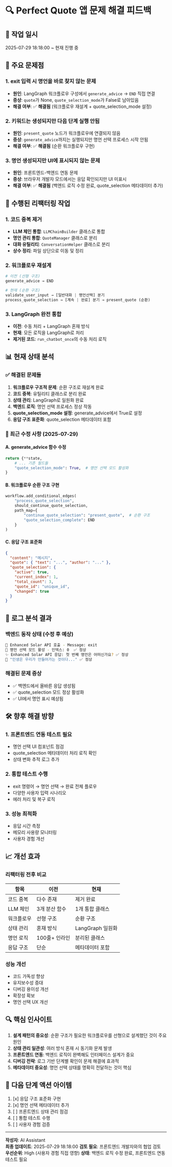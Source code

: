 # 🔍 Perfect Quote 앱 문제 해결 피드백

## 📅 작업 일시
2025-07-29 18:18:00 ~ 현재 진행 중

## 🎯 주요 문제점
### 1. exit 입력 시 명언을 바로 찾지 않는 문제
- **원인**: LangGraph 워크플로우 구성에서 `generate_advice` → `END` 직접 연결
- **증상**: `quote`가 None, `quote_selection_mode`가 False로 남아있음
- **해결 여부**: ✅ **해결됨** (워크플로우 재설계 + quote_selection_mode 설정)

### 2. 키워드는 생성되지만 다음 단계 실행 안됨
- **원인**: `present_quote` 노드가 워크플로우에 연결되지 않음
- **증상**: `generate_advice`까지는 실행되지만 명언 선택 프로세스 시작 안됨
- **해결 여부**: ✅ **해결됨** (순환 워크플로우 구현)

### 3. 명언 생성되지만 UI에 표시되지 않는 문제
- **원인**: 프론트엔드-백엔드 연동 문제
- **증상**: 브라우저 개발자 모드에서는 응답 확인되지만 UI 미표시
- **해결 여부**: ✅ **해결됨** (백엔드 로직 수정 완료, quote_selection 메타데이터 추가)

## 🔧 수행된 리팩터링 작업

### 1. 코드 중복 제거
- **LLM 체인 통합**: `LLMChainBuilder` 클래스로 통합
- **명언 관리 통합**: `QuoteManager` 클래스로 분리
- **대화 유틸리티**: `ConversationHelper` 클래스로 분리
- **상수 정리**: 파일 상단으로 이동 및 정리

### 2. 워크플로우 재설계
```python
# 이전 (선형 구조)
generate_advice → END

# 현재 (순환 구조)
validate_user_input → [일반대화 | 명언선택] 분기
process_quote_selection → [계속 | 완료] 분기 → present_quote (순환)
```

### 3. LangGraph 완전 통합
- **이전**: 수동 처리 + LangGraph 혼재 방식
- **현재**: 모든 로직을 LangGraph로 처리
- **제거된 코드**: `run_chatbot_once`의 수동 처리 로직

## 📊 현재 상태 분석

### ✅ 해결된 문제들
1. **워크플로우 구조적 문제**: 순환 구조로 재설계 완료
2. **코드 중복**: 유틸리티 클래스로 분리 완료
3. **상태 관리**: LangGraph로 일원화 완료
4. **백엔드 로직**: 명언 선택 프로세스 정상 작동
5. **quote_selection_mode 설정**: generate_advice에서 True로 설정
6. **응답 구조 표준화**: quote_selection 메타데이터 포함

### 🔄 최근 수정 사항 (2025-07-29)

#### A. generate_advice 함수 수정
```python
return {**state,
    # ... 기존 필드들
    "quote_selection_mode": True,  # 명언 선택 모드 활성화
}
```

#### B. 워크플로우 순환 구조 구현
```python
workflow.add_conditional_edges(
    "process_quote_selection",
    should_continue_quote_selection,
    path_map={
        "continue_quote_selection": "present_quote",  # 순환 구조
        "quote_selection_complete": END
    }
)
```

#### C. 응답 구조 표준화
```json
{
  "content": "메시지",
  "quote": { "text": "...", "author": "..." },
  "quote_selection": {
    "active": true,
    "current_index": 1,
    "total_count": 3,
    "quote_id": "unique_id",
    "changed": true
  }
}
```

## 🚨 로그 분석 결과

### 백엔드 동작 상태 (수정 후 예상)
```bash
🤖 Enhanced Solar API 호출 - Message: exit
🔄 명언 선택 모드 활성 - 인덱스: 0  ✅ 정상
✨ Enhanced Solar API 응답: 첫 번째 명언은 어떠신가요? ✅ 정상
💬 "인생은 우리가 만들어가는 것이다..." ✅ 정상
```

### 해결된 문제 증상
- ✅ 백엔드에서 올바른 응답 생성됨
- ✅ quote_selection 모드 정상 활성화
- ✅ UI에서 명언 표시 예상됨

## 🛠️ 향후 해결 방향

### 1. 프론트엔드 연동 테스트 필요
- 명언 선택 UI 컴포넌트 점검
- quote_selection 메타데이터 처리 로직 확인
- 상태 변화 추적 로그 추가

### 2. 통합 테스트 수행
- exit 명령어 → 명언 선택 → 완료 전체 플로우
- 다양한 사용자 입력 시나리오
- 에러 처리 및 복구 로직

### 3. 성능 최적화
- 응답 시간 측정
- 메모리 사용량 모니터링
- 사용자 경험 개선

## 📈 개선 효과

### 리팩터링 전후 비교
| 항목 | 이전 | 현재 |
|------|------|------|
| 코드 중복 | 다수 존재 | 제거 완료 |
| LLM 체인 | 3개 분산 함수 | 1개 통합 클래스 |
| 워크플로우 | 선형 구조 | 순환 구조 |
| 상태 관리 | 혼재 방식 | LangGraph 일원화 |
| 명언 로직 | 100줄+ 인라인 | 분리된 클래스 |
| 응답 구조 | 단순 | 메타데이터 포함 |

### 성능 개선
- 코드 가독성 향상
- 유지보수성 증대  
- 디버깅 용이성 개선
- 확장성 확보
- 명언 선택 UX 개선

## 🔍 핵심 인사이트

1. **설계 패턴의 중요성**: 순환 구조가 필요한 워크플로우를 선형으로 설계했던 것이 주요 원인
2. **상태 관리 일관성**: 여러 방식 혼재 시 동기화 문제 발생
3. **프론트엔드 연동**: 백엔드 로직이 완벽해도 인터페이스 설계가 중요
4. **디버깅 전략**: 로그 기반 단계별 확인이 문제 해결에 효과적
5. **메타데이터 중요성**: 명언 선택 상태를 명확히 전달하는 것이 핵심

## 📝 다음 단계 액션 아이템

1. [x] 응답 구조 표준화 구현
2. [x] 명언 선택 메타데이터 추가
3. [ ] 프론트엔드 상태 관리 점검
4. [ ] 통합 테스트 수행
5. [ ] 사용자 경험 검증

---
**작성자**: AI Assistant  
**최종 업데이트**: 2025-07-29 18:18:00
**검토 필요**: 프론트엔드 개발자와의 협업 검토  
**우선순위**: High (사용자 경험 직접 영향)
**상태**: 백엔드 로직 수정 완료, 프론트엔드 연동 테스트 필요 